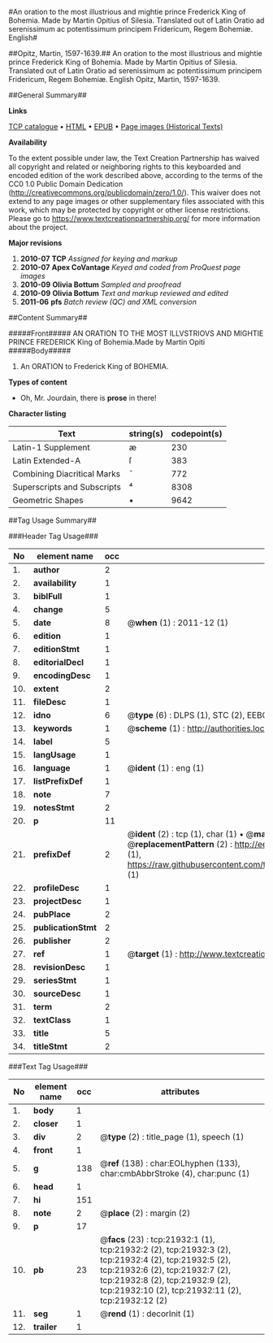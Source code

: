 #An oration to the most illustrious and mightie prince Frederick King of Bohemia. Made by Martin Opitius of Silesia. Translated out of Latin Oratio ad serenissimum ac potentissimum principem Fridericum, Regem Bohemiæ. English#

##Opitz, Martin, 1597-1639.##
An oration to the most illustrious and mightie prince Frederick King of Bohemia. Made by Martin Opitius of Silesia. Translated out of Latin
Oratio ad serenissimum ac potentissimum principem Fridericum, Regem Bohemiæ. English
Opitz, Martin, 1597-1639.

##General Summary##

**Links**

[TCP catalogue](http://www.ota.ox.ac.uk/tcp/)  • 
[HTML](http://tei.it.ox.ac.uk/tcp/Texts-HTML/free/A08/A08514.html)  • 
[EPUB](http://tei.it.ox.ac.uk/tcp/Texts-EPUB/free/A08/A08514.epub) • 
[Page images (Historical Texts)](https://historicaltexts.jisc.ac.uk/eebo-99856389e)

**Availability**

To the extent possible under law, the Text Creation Partnership has waived all copyright and related or neighboring rights to this keyboarded and encoded edition of the work described above, according to the terms of the CC0 1.0 Public Domain Dedication (http://creativecommons.org/publicdomain/zero/1.0/). This waiver does not extend to any page images or other supplementary files associated with this work, which may be protected by copyright or other license restrictions. Please go to https://www.textcreationpartnership.org/ for more information about the project.

**Major revisions**

1. __2010-07__ __TCP__ *Assigned for keying and markup*
1. __2010-07__ __Apex CoVantage__ *Keyed and coded from ProQuest page images*
1. __2010-09__ __Olivia Bottum__ *Sampled and proofread*
1. __2010-09__ __Olivia Bottum__ *Text and markup reviewed and edited*
1. __2011-06__ __pfs__ *Batch review (QC) and XML conversion*

##Content Summary##

#####Front#####
AN ORATION TO THE MOST ILLVSTRIOVS AND MIGHTIE PRINCE FREDERICK King of Bohemia.Made by Martin Opiti
#####Body#####

1. An ORATION to Frederick King of BOHEMIA.

**Types of content**

  * Oh, Mr. Jourdain, there is **prose** in there!

**Character listing**


|Text|string(s)|codepoint(s)|
|---|---|---|
|Latin-1 Supplement|æ|230|
|Latin Extended-A|ſ|383|
|Combining             Diacritical Marks|̄|772|
|Superscripts             and Subscripts|⁴|8308|
|Geometric Shapes|▪|9642|

##Tag Usage Summary##

###Header Tag Usage###

|No|element name|occ|attributes|
|---|---|---|---|
|1.|__author__|2||
|2.|__availability__|1||
|3.|__biblFull__|1||
|4.|__change__|5||
|5.|__date__|8| @__when__ (1) : 2011-12 (1)|
|6.|__edition__|1||
|7.|__editionStmt__|1||
|8.|__editorialDecl__|1||
|9.|__encodingDesc__|1||
|10.|__extent__|2||
|11.|__fileDesc__|1||
|12.|__idno__|6| @__type__ (6) : DLPS (1), STC (2), EEBO-CITATION (1), PROQUEST (1), VID (1)|
|13.|__keywords__|1| @__scheme__ (1) : http://authorities.loc.gov/ (1)|
|14.|__label__|5||
|15.|__langUsage__|1||
|16.|__language__|1| @__ident__ (1) : eng (1)|
|17.|__listPrefixDef__|1||
|18.|__note__|7||
|19.|__notesStmt__|2||
|20.|__p__|11||
|21.|__prefixDef__|2| @__ident__ (2) : tcp (1), char (1)  •  @__matchPattern__ (2) : ([0-9\-]+):([0-9IVX]+) (1), (.+) (1)  •  @__replacementPattern__ (2) : http://eebo.chadwyck.com/downloadtiff?vid=$1&page=$2 (1), https://raw.githubusercontent.com/textcreationpartnership/Texts/master/tcpchars.xml#$1 (1)|
|22.|__profileDesc__|1||
|23.|__projectDesc__|1||
|24.|__pubPlace__|2||
|25.|__publicationStmt__|2||
|26.|__publisher__|2||
|27.|__ref__|1| @__target__ (1) : http://www.textcreationpartnership.org/docs/. (1)|
|28.|__revisionDesc__|1||
|29.|__seriesStmt__|1||
|30.|__sourceDesc__|1||
|31.|__term__|2||
|32.|__textClass__|1||
|33.|__title__|5||
|34.|__titleStmt__|2||


###Text Tag Usage###

|No|element name|occ|attributes|
|---|---|---|---|
|1.|__body__|1||
|2.|__closer__|1||
|3.|__div__|2| @__type__ (2) : title_page (1), speech (1)|
|4.|__front__|1||
|5.|__g__|138| @__ref__ (138) : char:EOLhyphen (133), char:cmbAbbrStroke (4), char:punc (1)|
|6.|__head__|1||
|7.|__hi__|151||
|8.|__note__|2| @__place__ (2) : margin (2)|
|9.|__p__|17||
|10.|__pb__|23| @__facs__ (23) : tcp:21932:1 (1), tcp:21932:2 (2), tcp:21932:3 (2), tcp:21932:4 (2), tcp:21932:5 (2), tcp:21932:6 (2), tcp:21932:7 (2), tcp:21932:8 (2), tcp:21932:9 (2), tcp:21932:10 (2), tcp:21932:11 (2), tcp:21932:12 (2)|
|11.|__seg__|1| @__rend__ (1) : decorInit (1)|
|12.|__trailer__|1||
